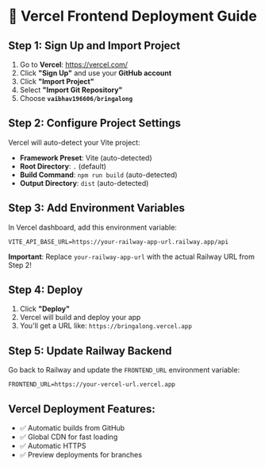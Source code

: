 # 🔺 Vercel Frontend Deployment Guide

## Step 1: Sign Up and Import Project

1. Go to **Vercel**: https://vercel.com/
2. Click **"Sign Up"** and use your **GitHub account**
3. Click **"Import Project"**
4. Select **"Import Git Repository"**
5. Choose **`vaibhav196606/bringalong`**

## Step 2: Configure Project Settings

Vercel will auto-detect your Vite project:

- **Framework Preset**: Vite (auto-detected)
- **Root Directory**: `.` (default)
- **Build Command**: `npm run build` (auto-detected)
- **Output Directory**: `dist` (auto-detected)

## Step 3: Add Environment Variables

In Vercel dashboard, add this environment variable:

```
VITE_API_BASE_URL=https://your-railway-app-url.railway.app/api
```

**Important**: Replace `your-railway-app-url` with the actual Railway URL from Step 2!

## Step 4: Deploy

1. Click **"Deploy"**
2. Vercel will build and deploy your app
3. You'll get a URL like: `https://bringalong.vercel.app`

## Step 5: Update Railway Backend

Go back to Railway and update the `FRONTEND_URL` environment variable:

```
FRONTEND_URL=https://your-vercel-url.vercel.app
```

## Vercel Deployment Features:
- ✅ Automatic builds from GitHub
- ✅ Global CDN for fast loading
- ✅ Automatic HTTPS
- ✅ Preview deployments for branches
